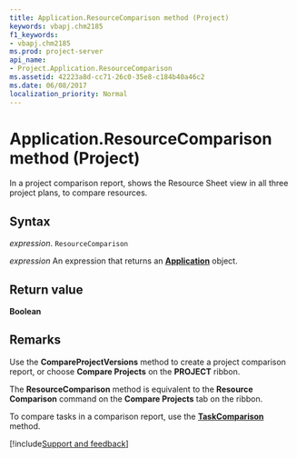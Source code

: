 ```yaml
---
title: Application.ResourceComparison method (Project)
keywords: vbapj.chm2185
f1_keywords:
- vbapj.chm2185
ms.prod: project-server
api_name:
- Project.Application.ResourceComparison
ms.assetid: 42223a8d-cc71-26c0-35e8-c184b40a46c2
ms.date: 06/08/2017
localization_priority: Normal
---
```



# Application.ResourceComparison method (Project)

In a project comparison report, shows the Resource Sheet view in all three project plans, to compare resources.


## Syntax

_expression_. `ResourceComparison`

 _expression_ An expression that returns an **[Application](Project.Application.md)** object.


## Return value

 **Boolean**


## Remarks

Use the  **CompareProjectVersions** method to create a project comparison report, or choose **Compare Projects** on the **PROJECT** ribbon.

The  **ResourceComparison** method is equivalent to the **Resource Comparison** command on the **Compare Projects** tab on the ribbon.

To compare tasks in a comparison report, use the  **[TaskComparison](Project.Application.TaskComparison.md)** method.

[!include[Support and feedback](~/includes/feedback-boilerplate.md)]